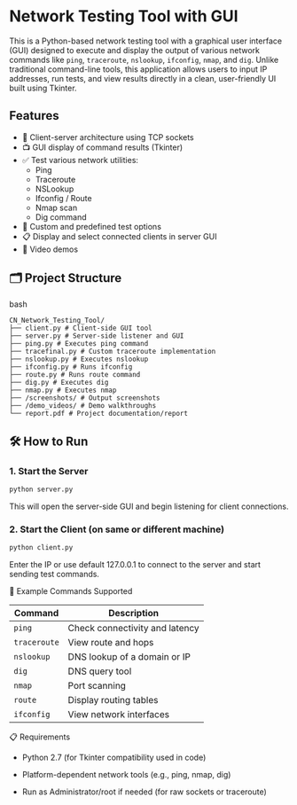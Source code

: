 # Network Testing Tool with GUI

This is a Python-based network testing tool with a graphical user interface (GUI) designed to execute and display the output of various network commands like `ping`, `traceroute`, `nslookup`, `ifconfig`, `nmap`, and `dig`. Unlike traditional command-line tools, this application allows users to input IP addresses, run tests, and view results directly in a clean, user-friendly UI built using Tkinter.

## Features
- 🔌 Client-server architecture using TCP sockets
- 📺 GUI display of command results (Tkinter)
- ✅ Test various network utilities:
  - Ping
  - Traceroute
  - NSLookup
  - Ifconfig / Route
  - Nmap scan
  - Dig command
- 🔧 Custom and predefined test options
- 📋 Display and select connected clients in server GUI
- 🎥 Video demos

## 🗂 Project Structure

bash
```
CN_Network_Testing_Tool/
├── client.py # Client-side GUI tool
├── server.py # Server-side listener and GUI
├── ping.py # Executes ping command
├── tracefinal.py # Custom traceroute implementation
├── nslookup.py # Executes nslookup
├── ifconfig.py # Runs ifconfig
├── route.py # Runs route command
├── dig.py # Executes dig
├── nmap.py # Executes nmap
├── /screenshots/ # Output screenshots
├── /demo_videos/ # Demo walkthroughs
└── report.pdf # Project documentation/report
```

## 🛠 How to Run

### 1. Start the Server

```bash
python server.py
```
This will open the server-side GUI and begin listening for client connections.

### 2. Start the Client (on same or different machine)

```bash
python client.py
```
Enter the IP or use default 127.0.0.1 to connect to the server and start sending test commands.

🧪 Example Commands Supported

| Command      | Description                    |
| ------------ | ------------------------------ |
| `ping`       | Check connectivity and latency |
| `traceroute` | View route and hops            |
| `nslookup`   | DNS lookup of a domain or IP   |
| `dig`        | DNS query tool                 |
| `nmap`       | Port scanning                  |
| `route`      | Display routing tables         |
| `ifconfig`   | View network interfaces        |

📋 Requirements

- Python 2.7 (for Tkinter compatibility used in code)

- Platform-dependent network tools (e.g., ping, nmap, dig)

- Run as Administrator/root if needed (for raw sockets or traceroute)
